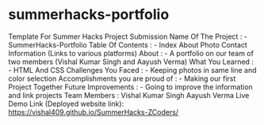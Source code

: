 # summerhacks-portfolio
Template For Summer Hacks Project Submission
 Name Of The Project : - SummerHacks-Portfolio
 Table Of Contents : - Index 
                       About
                       Photo
                       Contact Information (Links to various platforms)
 About : - A portfolio on our team of two members (Vishal Kumar Singh and Aayush Verma)
 What You Learned : - HTML And CSS
 Challenges You Faced : - Keeping photos in same line and color selection
 Accomplishments you are proud of : - Making our first Project Together
 Future Improvements : - Going to improve the information and link projects
 Team Members : Vishal Kumar Singh
                Aayush Verma
Live Demo Link (Deployed website link): https://vishal409.github.io/SummerHacks-ZCoders/                
